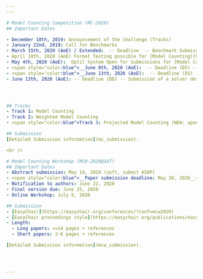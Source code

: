 ```yaml
---
---

# Model Counting Competition (MC-2020)
## Important Dates

- December 18th, 2019: Announcement of the challenge (Tracks)
- January 22nd, 2019: Call for Benchmarks
- March 15th, 2020 (AoE) / Extended:  -- Deadline  -- Benchmark Submission
- April 10th, 2020 (AoE) Format Testing possible for [Model Counting](https://www.optil.io/optilion/problem/3183), [Weighted Model Counting](https://www.optil.io/optilion/problem/3184) and [Projected Model Counting](https://www.optil.io/optilion/problem/3185)
- May 4th, 2020 (AoE):  Optil System Open for Submissions for [Model Counting](https://www.optil.io/optilion/problem/3186) and [Weighted Model Counting](https://www.optil.io/optilion/problem/3187)
- <span style="color:blue">__June 8th, 2020 (AoE):  -- Deadline (DS) -- Submission Track 1+2__</span>
- <span style="color:blue">__June 13th, 2020 (AoE):  -- Deadline (DS) -- Submission Track 3__</span>
- June 13th, 2020 (AoE): -- Deadline (DD) -- Submission of a solver description via Easychair




## Tracks
- Track 1: Model Counting 
- Track 2: Weighted Model Counting
- <span style="color:blue">Track 3: Projected Model Counting (NEW: upon multiple requests)</span>

## Submission
[Detailed Submission information](mc_submission).

<br />

# Model Counting Workshop (MCW-2020@SAT)
## Important Dates
- Abstract submission: May 14, 2020 (soft, submit ASAP)
- <span style="color:blue">__Paper submission deadline: May 30, 2020__</span>
- Notification to authors: June 22, 2020
- Final version due: June 25, 2020
- Online Workshop: July 9, 2020

## Submission
- [EasyChair](https://easychair.org/conferences/?conf=mcw2020)
- [EasyChair proceedings style](https://easychair.org/publications/easychair.zip)
- Length:
  - Long papers: <=14 pages + references
  - Short papers: 2-6 pages + references

[Detailed Submission information](mcw_submission).




---
```


